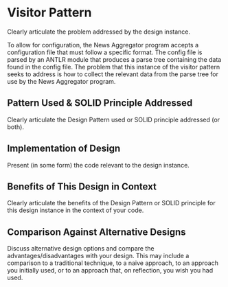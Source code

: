# <i class="fas fa-globe-americas" style="color:#FA023C"></i> Visitor Pattern
Clearly articulate the problem addressed by the design instance.

To allow for configuration, the News Aggregator program accepts a configuration
file that must follow a specific format. The config file is parsed by an ANTLR
module that produces a parse tree containing the data found in the config file.
The problem that this instance of the visitor pattern seeks to address is how to
collect the relevant data from the parse tree for use by the News Aggregator
program.

## Pattern Used & SOLID Principle Addressed
Clearly articulate the Design Pattern used or SOLID principle addressed (or both).

## Implementation of Design
Present (in some form) the code relevant to the design instance.

## Benefits of This Design in Context
Clearly articulate the benefits of the Design Pattern or SOLID principle for this design instance in the context of your code.

## Comparison Against Alternative Designs
Discuss alternative design options and compare the advantages/disadvantages with your design. This may include a comparison to a traditional technique, to a naive approach, to an approach you initially used, or to an approach that, on reflection, you wish you had used.
